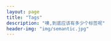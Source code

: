 ```yaml
---
layout: page
title: "Tags"
description: "噢,到底应该有多少个标签呢"  
header-img: "img/semantic.jpg"  
---
```



